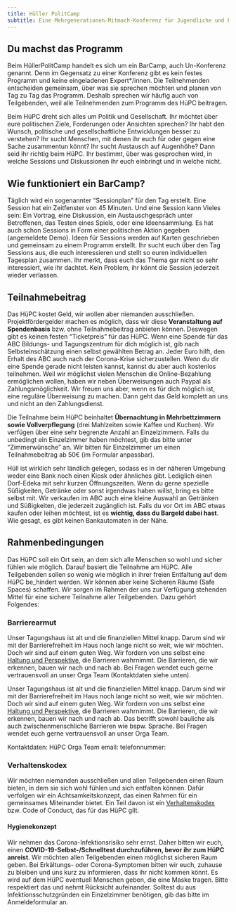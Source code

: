 ```yaml
---
title: Hüller PolitCamp
subtitle: Eine Mehrgenerationen-Mitmach-Konferenz für Jugendliche und Erwachsene
---
```



## Du machst das Programm

Beim HüllerPolitCamp handelt es sich um ein BarCamp, auch Un-Konferenz genannt. Denn im Gegensatz zu einer Konferenz gibt es kein festes Programm und keine eingeladenen Expert*/innen. Die Teilnehmenden entscheiden gemeinsam, über was sie sprechen möchten und planen von Tag zu Tag das Programm. Deshalb sprechen wir häufig auch von Teilgebenden, weil alle Teilnehmenden zum Programm des HüPC beitragen.

Beim HüPC dreht sich alles um Politik und Gesellschaft. Ihr möchtet über eure politischen Ziele, Forderungen oder Ansichten sprechen? Ihr habt den Wunsch, politische und gesellschaftliche Entwicklungen besser zu verstehen? Ihr sucht Menschen, mit denen ihr euch für oder gegen eine Sache zusammentun könnt? Ihr sucht Austausch auf Augenhöhe? Dann seid ihr richtig beim HüPC. Ihr bestimmt, über was gesprochen wird, in welche Sessions und Diskussionen ihr euch einbringt und in welche nicht.

## Wie funktioniert ein BarCamp?

Täglich wird ein sogenannter “Sessionplan” für den Tag erstellt. Eine Session hat ein Zeitfenster von 45 Minuten. Und eine Session kann Vieles sein: Ein Vortrag, eine Diskussion, ein Austauschgespräch unter Betroffenen, das Testen eines Spiels, oder eine Ideensammlung. Es hat auch schon Sessions in Form einer politischen Aktion gegeben (angemeldete Demo). Ideen für Sessions werden auf Karten geschrieben und gemeinsam zu einem Programm erstellt. Ihr sucht euch über den Tag Sessions aus, die euch interessieren und stellt so euren individuellen Tagesplan zusammen. Ihr merkt, dass euch das Thema gar nicht so sehr interessiert, wie ihr dachtet. Kein Problem, ihr könnt die Session jederzeit wieder verlassen.

## Teilnahmebeitrag

Das HüPC kostet Geld, wir wollen aber niemanden ausschließen. Projektfördergelder machen es möglich, dass wir diese **Veranstaltung auf Spendenbasis** bzw. ohne Teilnahmebeitrag anbieten können. Deswegen gibt es keinen festen “Ticketpreis” für das HüPC. Wenn eine Spende für das ABC Bildungs- und Tagungszentrum für dich möglich ist, gib nach Selbsteinschätzung einen selbst gewählten Betrag an. Jeder Euro hilft, den Erhalt des ABC auch nach der Corona-Krise sicherzustellen. Wenn du dir eine Spende gerade nicht leisten kannst, kannst du aber auch kostenlos teilnehmen. Weil wir möglichst vielen Menschen die Online-Bezahlung ermöglichen wollen, haben wir neben Überweisungen auch Paypal als Zahlungsmöglichkeit. Wir freuen uns aber, wenn es für dich möglich ist, eine reguläre Überweisung zu machen. Dann geht das Geld komplett an uns und nicht an den Zahlungsdienst.

Die Teilnahme beim HüPC beinhaltet **Übernachtung in Mehrbettzimmern sowie Vollverpflegung** (drei Mahlzeiten sowie Kaffee und Kuchen). Wir verfügen über eine sehr begrenzte Anzahl an Einzelzimmern. Falls du unbedingt ein Einzelzimmer haben möchtest, gib das bitte unter “Zimmerwünsche” an. Wir bitten für Einzelzimmer um einen Teilnahmebeitrag ab 50€ (im Formular anpassbar).

Hüll ist wirklich sehr ländlich gelegen, sodass es in der näheren Umgebung weder eine Bank noch einen Kiosk oder ähnliches gibt. Lediglich einen Dorf-Edeka mit sehr kurzen Öffnungszeiten. Wenn du gerne spezielle Süßigkeiten, Getränke oder sonst irgendwas haben willst, bring es bitte selbst mit. Wir verkaufen im ABC auch eine kleine Auswahl an Getränken und Süßigkeiten, die jederzeit zugänglich ist. Falls du vor Ort im ABC etwas kaufen oder leihen möchtest, ist es **wichtig, dass du Bargeld dabei hast**. Wie gesagt, es gibt keinen Bankautomaten in der Nähe.

## Rahmenbedingungen

Das HüPC soll ein Ort sein, an dem sich alle Menschen so wohl und sicher fühlen wie möglich. Darauf basiert die Teilnahme am HüPC. Alle Teilgebenden sollen so wenig wie möglich in ihrer freien Entfaltung auf dem HüPC be_hindert werden. Wir können aber keine Sicheren Räume (Safe Spaces) schaffen. Wir sorgen im Rahmen der uns zur Verfügung stehenden Mittel für eine sichere Teilnahme aller Teilgebenden. Dazu gehört Folgendes:

### Barrierearmut

Unser Tagungshaus ist alt und die finanziellen Mittel knapp. Darum sind wir mit der Barrierefreiheit im Haus noch lange nicht so weit, wie wir möchten. Doch wir sind auf einem guten Weg. Wir fordern von uns selbst eine [Haltung und Perspektive](https://www.abc-huell.de/ueber-uns/#disabilitystatement), die Barrieren wahrnimmt. Die Barrieren, die wir erkennen, bauen wir nach und nach ab. Bei Fragen wendet euch gerne vertrauensvoll an unser Orga Team (Kontaktdaten siehe unten).

Unser Tagungshaus ist alt und die finanziellen Mittel knapp. Darum sind wir mit der Barrierefreiheit im Haus noch lange nicht so weit, wie wir möchten. Doch wir sind auf einem guten Weg. Wir fordern von uns selbst eine [Haltung und Perspektive](https://www.abc-huell.de/ueber-uns/#disabilitystatement), die Barrieren wahrnimmt. Die Barrieren, die wir erkennen, bauen wir nach und nach ab. Das betrifft sowohl bauliche als auch zwischenmenschliche Barrieren wie bspw. Sprache. Bei Fragen wendet euch gerne vertrauensvoll an unser Orga Team.

Kontaktdaten:
HüPC Orga Team
email:
telefonnummer: 

### Verhaltenskodex

Wir möchten niemanden ausschließen und allen Teilgebenden einen Raum bieten, in dem sie sich wohl fühlen und sich entfalten können. Dafür verfolgen wir ein Achtsamkeitskonzept, das einen Rahmen für ein gemeinsames Miteinander bietet. Ein Teil davon ist ein [Verhaltenskodex](https://jugendpolit.camp/code-of-conduct/) bzw. Code of Conduct, das für das HüPC gilt.

#### Hygienekonzept

Wir nehmen das Corona-Infektionsrisiko sehr ernst. Daher bitten wir euch, einen **COVID-19-Selbst-/Schnelltest durchzuführen, bevor ihr zum HüPC anreist**. Wir möchten allen Teilgebenden einen möglichst sicheren Raum geben. Bei Erkältungs- oder Corona-Symptomen bitten wir euch, zuhause zu bleiben und uns kurz zu informieren, dass ihr nicht kommen könnt. Es wird auf dem HüPC eventuell Menschen geben, die eine Maske tragen. Bitte respektiert das und nehmt Rücksicht aufeinander. Solltest du aus Infektionsschutzgründen ein Einzelzimmer benötigen, gib das bitte im Anmeldeformular an.
